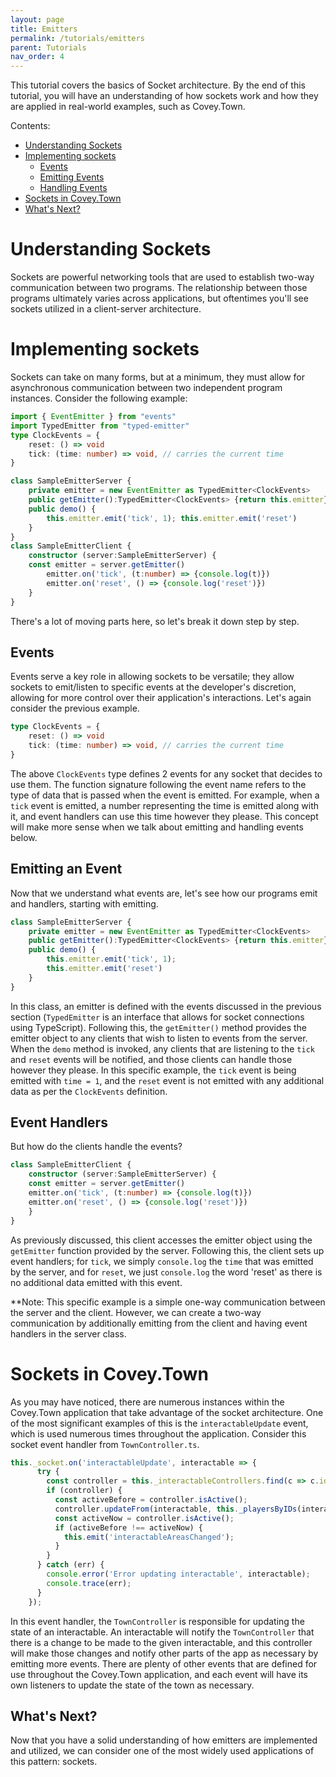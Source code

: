 ```yaml
---
layout: page
title: Emitters
permalink: /tutorials/emitters
parent: Tutorials
nav_order: 4
---
```


This tutorial covers the basics of Socket architecture. By the end of this tutorial, you will have an understanding of how sockets work and how they are applied in real-world examples, such as Covey.Town.

Contents:

- [Understanding Sockets](#understanding-sockets)
- [Implementing sockets](#implementing-sockets)
  - [Events](#events)
  - [Emitting Events](#emitting-events)
  - [Handling Events](#event-handlers)
- [Sockets in Covey.Town](#sockets-in-coveytown)
- [What's Next?](#whats-next)

# Understanding Sockets
Sockets are powerful networking tools that are used to establish two-way communication between two programs. The relationship between those programs ultimately varies across applications, but oftentimes you'll see sockets utilized in a client-server architecture. 

# Implementing sockets
Sockets can take on many forms, but at a minimum, they must allow for asynchronous communication between two independent program instances. Consider the following example:

```ts
import { EventEmitter } from "events"
import TypedEmitter from "typed-emitter"
type ClockEvents = {
    reset: () => void
    tick: (time: number) => void, // carries the current time
}

class SampleEmitterServer {
    private emitter = new EventEmitter as TypedEmitter<ClockEvents>
    public getEmitter():TypedEmitter<ClockEvents> {return this.emitter}
    public demo() {
        this.emitter.emit('tick', 1); this.emitter.emit('reset')
    }
}
class SampleEmitterClient {
    constructor (server:SampleEmitterServer) {
    const emitter = server.getEmitter()
        emitter.on('tick', (t:number) => {console.log(t)})
        emitter.on('reset', () => {console.log('reset')})
    }
}
```

There's a lot of moving parts here, so let's break it down step by step.

## Events
Events serve a key role in allowing sockets to be versatile; they allow sockets to emit/listen to specific events at the developer's discretion, allowing for more control over their application's interactions. Let's again consider the previous example.

```ts
type ClockEvents = {
    reset: () => void
    tick: (time: number) => void, // carries the current time
}
```

The above `ClockEvents` type defines 2 events for any socket that decides to use them. The function signature following the event name refers to the type of data that is passed when the event is emitted. For example, when a `tick` event is emitted, a number representing the time is emitted along with it, and event handlers can use this time however they please. This concept will make more sense when we talk about emitting and handling events below.

## Emitting an Event
Now that we understand what events are, let's see how our programs emit and handlers, starting with emitting. 

```ts
class SampleEmitterServer {
    private emitter = new EventEmitter as TypedEmitter<ClockEvents>
    public getEmitter():TypedEmitter<ClockEvents> {return this.emitter}
    public demo() {
        this.emitter.emit('tick', 1); 
        this.emitter.emit('reset')
    }
}
```

In this class, an emitter is defined with the events discussed in the previous section (`TypedEmitter` is an interface that allows for socket connections using TypeScript). Following this, the `getEmitter()` method provides the emitter object to any clients that wish to listen to events from the server. When the `demo` method is invoked, any clients that are listening to the `tick` and `reset` events will be notified, and those clients can handle those however they please. In this specific example, the `tick` event is being emitted with `time = 1`, and the `reset` event is not emitted with any additional data as per the `ClockEvents` definition.

## Event Handlers
But how do the clients handle the events?

```ts
class SampleEmitterClient {
    constructor (server:SampleEmitterServer) {
    const emitter = server.getEmitter()
    emitter.on('tick', (t:number) => {console.log(t)})
    emitter.on('reset', () => {console.log('reset')})
    }
}
```
As previously discussed, this client accesses the emitter object using the `getEmitter` function provided by the server. Following this, the client sets up event handlers; for `tick`, we simply `console.log` the `time` that was emitted by the server, and for `reset`, we just `console.log` the word 'reset' as there is no additional data emitted with this event.

**Note: This specific example is a simple one-way communication between the server and the client. However, we can create a two-way communication by additionally emitting from the client and having event handlers in the server class.

# Sockets in Covey.Town
As you may have noticed, there are numerous instances within the Covey.Town application that take advantage of the socket architecture. One of the most significant examples of this is the `interactableUpdate` event, which is used numerous times throughout the application. Consider this socket event handler from `TownController.ts`.

```ts
this._socket.on('interactableUpdate', interactable => {
      try {
        const controller = this._interactableControllers.find(c => c.id === interactable.id);
        if (controller) {
          const activeBefore = controller.isActive();
          controller.updateFrom(interactable, this._playersByIDs(interactable.occupants));
          const activeNow = controller.isActive();
          if (activeBefore !== activeNow) {
            this.emit('interactableAreasChanged');
          }
        }
      } catch (err) {
        console.error('Error updating interactable', interactable);
        console.trace(err);
      }
    });
```

In this event handler, the `TownController` is responsible for updating the state of an interactable. An interactable will notify the `TownController` that there is a change to be made to the given interactable, and this controller will make those changes and notify other parts of the app as necessary by emitting more events. There are plenty of other events that are defined for use throughout the Covey.Town application, and each event will have its own listeners to update the state of the town as necessary.



## What's Next?
Now that you have a solid understanding of how emitters are implemented and utilized, we can consider one of the most widely used applications of this pattern: sockets.